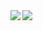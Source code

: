 
<a href= "https://github.com/anuraghazra/github-readme-stats">
   <img align="left" src="https://github-readme-stats.vercel.app/api?username=murata0531&count_private=true&show_icons=true" />
 </a>
 <a href="https://github.com/anuraghazra/github-readme-stats">
   <img align="left" src="https://github-readme-stats.vercel.app/api/top-langs/?username=murata0531" />
 </a>
